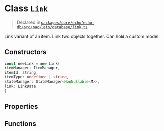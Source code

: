 # Class `Link`
> Declared in [`packages/core/echo/echo-db/src/packlets/database/link.ts`](https://github.com/dxos/protocols/blob/main/packages/core/echo/echo-db/src/packlets/database/link.ts#L25)

Link variant of an item. Link two objects together. Can hold a custom model.

## Constructors
```ts
const newLink = new Link(
itemManager: ItemManager,
itemId: string,
itemType: undefined | string,
stateManager: StateManager<NonNullable<M>>,
link: LinkData
)
```

## Properties

## Functions
